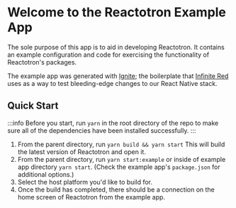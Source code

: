 # Welcome to the Reactotron Example App

The sole purpose of this app is to aid in developing Reactotron. It contains an example configuration and code for exercising the functionality of Reactotron's packages.

The example app was generated with [Ignite](https://github.com/infinitered/ignite); the boilerplate that [Infinite Red](https://infinite.red) uses as a way to test bleeding-edge changes to our React Native stack.

## Quick Start

:::info
Before you start, run `yarn` in the root directory of the repo to make sure all of the dependencies have been installed successfully.
:::

1. From the parent directory, run `yarn build && yarn start` This will build the latest version of Reactotron and open it.
2. From the parent directory, run `yarn start:example` or inside of example app directory `yarn start`. (Check the example app's `package.json` for additional options.)
3. Select the host platform you'd like to build for.
4. Once the build has completed, there should be a connection on the home screen of Reactotron from the example app.
